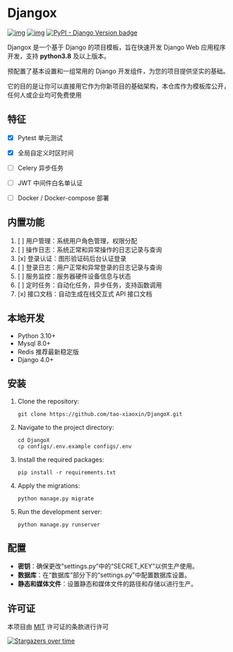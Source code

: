 # Djangox

[![img](https://img.shields.io/badge/license-MIT-blue.svg)](https://github.com/tao-xiaoxin/DjangoX/blob/main/LICENSE)  [![img](https://img.shields.io/badge/python-%3E=3.8.x-green.svg)](https://python.org/)  [![PyPI - Django Version badge](https://img.shields.io/badge/django%20versions-4.1.8-blue)](https://docs.djangoproject.com/zh-hans/4.1.8/)

Djangox 是一个基于 Django 的项目模板，旨在快速开发 Django Web 应用程序开发，支持 **python3.8** 及以上版本。

预配置了基本设置和一组常用的 Django 开发组件，为您的项目提供坚实的基础。

它的目的是让你可以直接用它作为你新项目的基础架构，本仓库作为模板库公开，任何人或企业均可免费使用

## 特征
- [x] Pytest 单元测试
- [x] 全局自定义时区时间
- [ ] Celery 异步任务
- [ ] JWT 中间件白名单认证
- [ ] Docker / Docker-compose 部署


## 内置功能

1. [ ] 用户管理：系统用户角色管理，权限分配
2. [ ] 操作日志：系统正常和异常操作的日志记录与查询
3. [x] 登录认证：图形验证码后台认证登录
4. [ ] 登录日志：用户正常和异常登录的日志记录与查询
5. [ ] 服务监控：服务器硬件设备信息与状态
6. [ ] 定时任务：自动化任务，异步任务，支持函数调用
7. [x] 接口文档：自动生成在线交互式 API 接口文档


## 本地开发

* Python 3.10+
* Mysql 8.0+
* Redis 推荐最新稳定版
* Django 4.0+

## 安装

1. Clone the repository:
   ```
   git clone https://github.com/tao-xiaoxin/DjangoX.git
   ```
2. Navigate to the project directory:
   ```
   cd DjangoX
   cp configs/.env.example configs/.env
   ```
3. Install the required packages:
   ```
   pip install -r requirements.txt
   ```
4. Apply the migrations:
   ```
   python manage.py migrate
   ```
5. Run the development server:
   ```
   python manage.py runserver
   ```


## 配置

- **密钥**：确保更改“settings.py”中的“SECRET_KEY”以供生产使用。
- **数据库**：在“数据库”部分下的“settings.py”中配置数据库设置。
- **静态和媒体文件**：设置静态和媒体文件的路径和存储以进行生产。

## 许可证

本项目由 [MIT](https://github.com/tao-xiaoxin/DjangoX/blob/main/LICENSE) 许可证的条款进行许可

[![Stargazers over time](https://starchart.cc/tao-xiaoxin/DjangoX.svg?variant=adaptive)](https://starchart.cc/tao-xiaoxin/DjangoX)